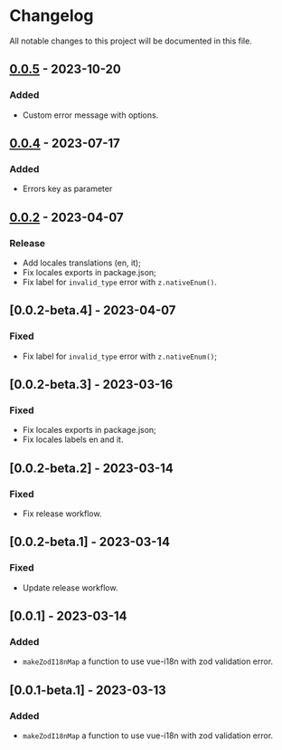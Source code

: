 # Changelog

All notable changes to this project will be documented in this file.

## [0.0.5] - 2023-10-20

### Added

- Custom error message with options.

## [0.0.4] - 2023-07-17

### Added

- Errors key as parameter

## [0.0.2] - 2023-04-07

### Release

- Add locales translations (en, it);
- Fix locales exports in package.json;
- Fix label for `invalid_type` error with `z.nativeEnum()`.

## [0.0.2-beta.4] - 2023-04-07

### Fixed

- Fix label for `invalid_type` error with `z.nativeEnum()`;

## [0.0.2-beta.3] - 2023-03-16

### Fixed

- Fix locales exports in package.json;
- Fix locales labels en and it.

## [0.0.2-beta.2] - 2023-03-14

### Fixed

- Fix release workflow.

## [0.0.2-beta.1] - 2023-03-14

### Fixed

- Update release workflow.

## [0.0.1] - 2023-03-14

### Added

- `makeZodI18nMap` a function to use vue-i18n with zod validation error.

## [0.0.1-beta.1] - 2023-03-13

### Added

- `makeZodI18nMap` a function to use vue-i18n with zod validation error.

[0.0.5]: https://github.com/volverjs/zod-vue-i18n/compare/v0.0.4...v0.0.5
[0.0.4]: https://github.com/volverjs/zod-vue-i18n/compare/v0.0.3...v0.0.4
[0.0.3]: https://github.com/volverjs/zod-vue-i18n/compare/v0.0.2...v0.0.3
[0.0.2]: https://github.com/volverjs/zod-vue-i18n/compare/v0.0.1...v0.0.2

